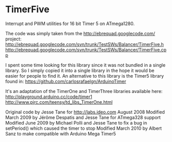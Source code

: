 TimerFive
=========

Interrupt and PWM utilities for 16 bit Timer 5 on ATmega1280.

The code was simply taken from the http://ebrequad.googlecode.com/ project:
http://ebrequad.googlecode.com/svn/trunk/TestSWs/Balancer/TimerFive.h
http://ebrequad.googlecode.com/svn/trunk/TestSWs/Balancer/TimerFive.cpp

I spent some time looking for this library since it was not bundled in a single library.
So I simply copied it into a single library in the hope it would be easier for people to
find it. An alternative to this library is the Timer5 library found in:
https://github.com/carlosrafaelgn/ArduinoTimer

It's an adaptation of the TimerOne and TimerThree libraries available here:
http://playground.arduino.cc/code/timer1
http://www.pjrc.com/teensy/td_libs_TimerOne.html

Original code by Jesse Tane for http://labs.ideo.com August 2008
Modified March 2009 by Jérôme Despatis and Jesse Tane for ATmega328 support
Modified June 2009 by Michael Polli and Jesse Tane to fix a bug in setPeriod() which caused the timer to stop
Modified March 2010 by Albert Sanz to make compatible with Arduino Mega Timer5
